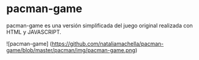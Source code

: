 # pacman-game

pacman-game es una versión simplificada del juego original realizada con HTML y JAVASCRIPT.

![pacman-game] (https://github.com/nataliamachella/pacman-game/blob/master/pacman/img/pacman-game.png)
